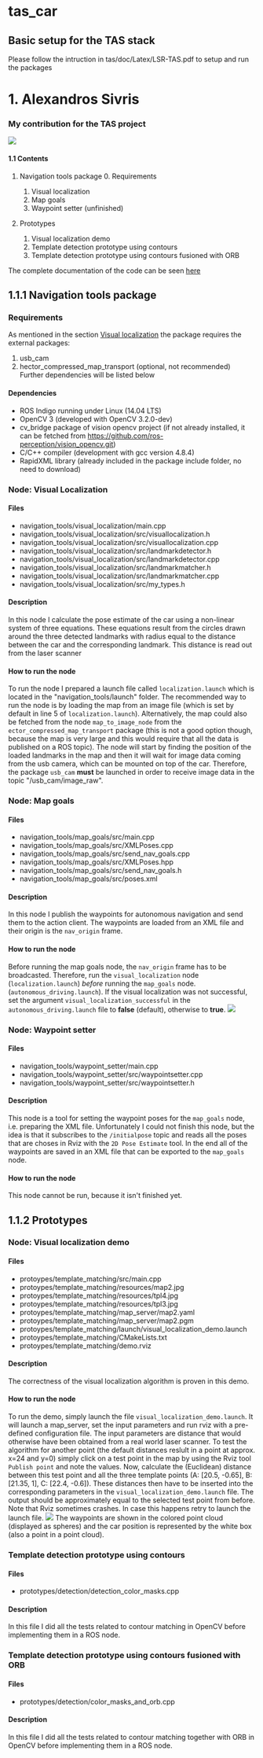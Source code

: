 tas_car
=======

## Basic setup for the TAS stack

Please follow the intruction in tas/doc/Latex/LSR-TAS.pdf to setup and run the packages 


# 1. Alexandros Sivris  #
### My contribution for the TAS project ###
![](README_Alexandros_Sivris/rviz_screenshot_2017_02_01-09_33_44.png) 
#### 1.1 Contents ####
1. Navigation tools package
	0. Requirements
	1. Visual localization
	2. Map goals
	3. Waypoint setter (unfinished)
	
2. Prototypes
	1. Visual localization demo
	2. Template detection prototype using contours 
	3. Template detection prototype using contours fusioned with ORB 
	
The complete documentation of the code can be seen [here](README_Alexandros_Sivris/doc/index.html) 

## 1.1.1 Navigation tools package ##
### Requirements ###
As mentioned in the section [Visual localization](visual_localization.md)  the package requires the external packages:
1. usb_cam
2. hector_compressed_map_transport (optional, not recommended)
Further dependencies will be listed below
#### Dependencies ####
*	ROS Indigo running under Linux (14.04 LTS)
*	OpenCV 3 (developed with OpenCV 3.2.0-dev)
*	cv_bridge package of vision opencv project (if not already installed, it can be fetched from https://github.com/ros-perception/vision_opencv.git)
*	C/C++ compiler (development with gcc version 4.8.4)
*	RapidXML library (already included in the package include folder, no need to download)

### Node: Visual Localization ###
#### Files ####
*	navigation_tools/visual_localization/main.cpp
*	navigation_tools/visual_localization/src/visuallocalization.h
*	navigation_tools/visual_localization/src/visuallocalization.cpp
*	navigation_tools/visual_localization/src/landmarkdetector.h
*	navigation_tools/visual_localization/src/landmarkdetector.cpp
*	navigation_tools/visual_localization/src/landmarkmatcher.h
*	navigation_tools/visual_localization/src/landmarkmatcher.cpp
*	navigation_tools/visual_localization/src/my_types.h

#### Description ####
In this node I calculate the pose estimate of the car using a non-linear system of three equations. These equations result from the circles drawn around the three detected landmarks with radius equal to the distance between the car and the corresponding landmark. This distance is read out from the laser scanner

#### How to run the node ####
To run the node I prepared a launch file called `localization.launch` which is located in the "navigation_tools/launch" folder. The recommended way to run the node is by loading the map from an image file (which is set by default in line 5 of `localization.launch`). Alternatively, the map could also be fetched from the node `map_to_image_node` from the `ector_compressed_map_transport` package (this is not a good option though, because the map is very large and this would require that all the data is published on a ROS topic). 
The node will start by finding the position of the loaded landmarks in the map and then it will wait for image data coming from the usb camera, which can be mounted on top of the car. Therefore, the package `usb_cam`  **must** be launched in order to receive image data in the topic "/usb_cam/image_raw".

### Node: Map goals ###
#### Files ####
*	navigation_tools/map_goals/src/main.cpp
*	navigation_tools/map_goals/src/XMLPoses.cpp
*	navigation_tools/map_goals/src/send_nav_goals.cpp
*	navigation_tools/map_goals/src/XMLPoses.hpp
*	navigation_tools/map_goals/src/send_nav_goals.h
*	navigation_tools/map_goals/src/poses.xml

#### Description ####
In this node I publish the waypoints for autonomous navigation and send them to the action client. The waypoints are loaded from an XML file and their origin is the `nav_origin` frame. 

#### How to run the node ####
Before running the map goals node, the `nav_origin` frame has to be broadcasted. Therefore, run the `visual_localization` node (`localization.launch`) *before* running the `map_goals` node. (`autonomous_driving.launch`). If the visual localization was not successful, set the argument `visual_localization_successful` in the `autonomous_driving.launch` file to **false** (default), otherwise to **true**. 
![](README_Alexandros_Sivris/nav-origin-with-waypoints.png) 

### Node: Waypoint setter ###
#### Files ####
*	navigation_tools/waypoint_setter/main.cpp
*	navigation_tools/waypoint_setter/src/waypointsetter.cpp
*	navigation_tools/waypoint_setter/src/waypointsetter.h

#### Description ####
This node is a tool for setting the waypoint poses for the `map_goals` node, i.e. preparing the XML file. Unfortunately I could not finish this node, but the idea is that it subscribes to the `/initialpose` topic and reads all the poses that are choses in Rviz with the `2D Pose Estimate` tool. In the end all of the waypoints are saved in an XML file that can be exported to the `map_goals` node.

#### How to run the node ####
This node cannot be run, because it isn't finished yet.

## 1.1.2 Prototypes ##
### Node: Visual localization demo ###
#### Files ####
*	protoypes/template_matching/src/main.cpp
*	protoypes/template_matching/resources/map2.jpg
*	protoypes/template_matching/resources/tpl4.jpg
*	protoypes/template_matching/resources/tpl3.jpg
*	protoypes/template_matching/map_server/map2.yaml
*	protoypes/template_matching/map_server/map2.pgm
*	protoypes/template_matching/launch/visual_localization_demo.launch
*	protoypes/template_matching/CMakeLists.txt
*	protoypes/template_matching/demo.rviz

#### Description ####
The correctness of the visual localization algorithm is proven in this demo.

#### How to run the node ####
To run the demo, simply launch the file `visual_localization_demo.launch`. It will launch a map_server, set the input parameters and run rviz with a pre-defined configuration file. The input parameters are distance that would otherwise have been obtained from a real world laser scanner. To test the algorithm for another point (the default distances reslult in a point at approx. x=24 and y=0) simply click on a test point in the map by using the Rviz tool `Publish point` and note the values. Now, calculate the (Euclidean) distance between this test point and all the three template points (A: [20.5, -0.65], B: [21.35, 1], C: [22.4, -0.6]). These distances then have to be inserted into the corresponding parameters in the `visual_localization_demo.launch` file. The output should be approximately equal to the selected test point from before. Note that Rviz sometimes crashes. In case this happens retry to launch the launch file.
![](README_Alexandros_Sivris/vl-demo-rviz.png) 
The waypoints are shown in the colored point cloud (displayed as spheres) and the car position is represented by the white box (also a point in a point cloud).

### Template detection prototype using contours ###

#### Files ####
*	prototypes/detection/detection_color_masks.cpp

#### Description ####
In this file I did all the tests related to contour matching in OpenCV before implementing them in a ROS node. 

### Template detection prototype using contours fusioned with ORB ###

#### Files ####
*	prototypes/detection/color_masks_and_orb.cpp

#### Description ####
In this file I did all the tests related to contour matching together with ORB in OpenCV before implementing them in a ROS node. 
